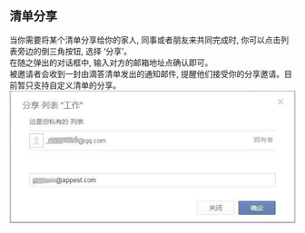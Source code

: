 ## 清单分享
当你需要将某个清单分享给你的家人, 同事或者朋友来共同完成时, 你可以点击列表旁边的倒三角按钮, 选择 ‘分享’。
<br />在随之弹出的对话框中, 输入对方的邮箱地址点确认即可。
<br />被邀请者会收到一封由滴答清单发出的通知邮件, 提醒他们接受你的分享邀请。目前暂只支持自定义清单的分享。![](../images/image015.jpg)
